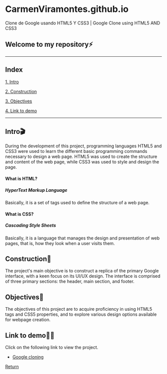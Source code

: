 # CarmenViramontes.github.io
Clone de Google usando HTML5 Y CSS3 | Google Clone using HTML5 AND CSS3

## Welcome to my repository⚡
***

## Index
[1. Intro](https://github.com/up210439/Google-cloning.github.io/edit/main/README.md#intro)

[2. Construction](https://github.com/up210439/Google-cloning.github.io/edit/main/README.md#construction)

[3. Objectives](https://github.com/up210439/Google-cloning.github.io/edit/main/README.md#objectives)

[4. Link to demo](https://github.com/up210439/Google-cloning.github.io/edit/main/README.md#link-to-demo)

***
## Intro🎬
During the development of this project, programming languages HTML5 and CSS3 were used to learn the different basic programming commands necessary to design a web page. HTML5 was used to create the structure and content of the web page, while CSS3 was used to style and design the page.

#### What is HTML?
##### HyperText Markup Language
Basically, it is a set of tags used to define the structure of a web page.

#### What is CSS?
##### Cascading Style Sheets
Basically, it is a language that manages the design and presentation of web pages, that is, how they look when a user visits them.

## Construction🚧
The project's main objective is to construct a replica of the primary Google interface, with a keen focus on its UI/UX design. The interface is comprised of three primary sections: the header, main section, and footer.

## Objectives🦾
The objectives of this project are to acquire proficiency in using HTML5 tags and CSS5 properties, and to explore various design options available for webpage creation.

## Link to demo🤞🏻
Click on the following link to view the project.
* [Google cloning](Google-cloning.github.io)

[Return](https://github.com/up210439/Google-cloning.github.io/edit/main/README.md#index)
